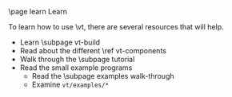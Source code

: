 \page learn Learn

To learn how to use \vt, there are several resources that will help.

  - Learn \subpage vt-build
  - Read about the different \ref vt-components
  - Walk through the \subpage tutorial
  - Read the small example programs
    - Read the \subpage examples walk-through
    - Examine `vt/examples/*`
